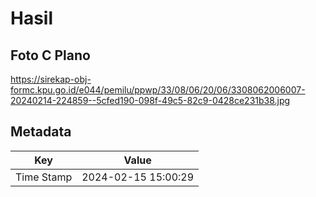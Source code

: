 # Hasil

## Foto C Plano

https://sirekap-obj-formc.kpu.go.id/e044/pemilu/ppwp/33/08/06/20/06/3308062006007-20240214-224859--5cfed190-098f-49c5-82c9-0428ce231b38.jpg


## Metadata

| Key        | Value               |
| ---------- | ------------------- |
| Time Stamp | 2024-02-15 15:00:29 |



